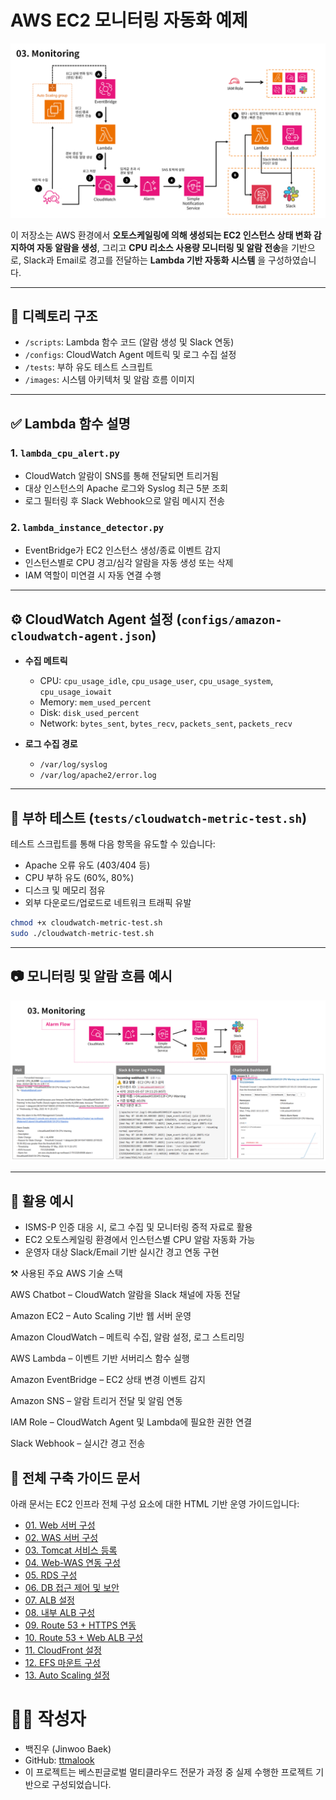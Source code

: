 # AWS EC2 모니터링 자동화 예제

![모니터링 흐름도](images/monitoring_flow.png)

이 저장소는 AWS 환경에서 **오토스케일링에 의해 생성되는 EC2 인스턴스 상태 변화 감지하여 자동 알람을 생성**, 
그리고 **CPU 리소스 사용량 모니터링 및 알람 전송**을 기반으로, 
Slack과 Email로 경고를 전달하는 **Lambda 기반 자동화 시스템** 을 구성하였습니다.

---

## 📁 디렉토리 구조

- `/scripts`: Lambda 함수 코드 (알람 생성 및 Slack 연동)
- `/configs`: CloudWatch Agent 메트릭 및 로그 수집 설정
- `/tests`: 부하 유도 테스트 스크립트
- `/images`: 시스템 아키텍처 및 알람 흐름 이미지

---

## ✅ Lambda 함수 설명

### 1. `lambda_cpu_alert.py`
- CloudWatch 알람이 SNS를 통해 전달되면 트리거됨
- 대상 인스턴스의 Apache 로그와 Syslog 최근 5분 조회
- 로그 필터링 후 Slack Webhook으로 알림 메시지 전송

### 2. `lambda_instance_detector.py`
- EventBridge가 EC2 인스턴스 생성/종료 이벤트 감지
- 인스턴스별로 CPU 경고/심각 알람을 자동 생성 또는 삭제
- IAM 역할이 미연결 시 자동 연결 수행

---

## ⚙️ CloudWatch Agent 설정 (`configs/amazon-cloudwatch-agent.json`)

- **수집 메트릭**
  - CPU: `cpu_usage_idle`, `cpu_usage_user`, `cpu_usage_system`, `cpu_usage_iowait`
  - Memory: `mem_used_percent`
  - Disk: `disk_used_percent`
  - Network: `bytes_sent`, `bytes_recv`, `packets_sent`, `packets_recv`

- **로그 수집 경로**
  - `/var/log/syslog`
  - `/var/log/apache2/error.log`

---

## 🧪 부하 테스트 (`tests/cloudwatch-metric-test.sh`)

테스트 스크립트를 통해 다음 항목을 유도할 수 있습니다:

- Apache 오류 유도 (403/404 등)
- CPU 부하 유도 (60%, 80%)
- 디스크 및 메모리 점유
- 외부 다운로드/업로드로 네트워크 트래픽 유발

```bash
chmod +x cloudwatch-metric-test.sh
sudo ./cloudwatch-metric-test.sh
```

---

## 📷 모니터링 및 알람 흐름 예시

![알람 흐름과 Slack 알림 예시](images/alarm_flow_example.png)

---

## 📎 활용 예시

- ISMS-P 인증 대응 시, 로그 수집 및 모니터링 증적 자료로 활용
- EC2 오토스케일링 환경에서 인스턴스별 CPU 알람 자동화 가능
- 운영자 대상 Slack/Email 기반 실시간 경고 연동 구현

⚒ 사용된 주요 AWS 기술 스택

AWS Chatbot – CloudWatch 알람을 Slack 채널에 자동 전달

Amazon EC2 – Auto Scaling 기반 웹 서버 운영

Amazon CloudWatch – 메트릭 수집, 알람 설정, 로그 스트리밍

AWS Lambda – 이벤트 기반 서버리스 함수 실행

Amazon EventBridge – EC2 상태 변경 이벤트 감지

Amazon SNS – 알람 트리거 전달 및 알림 연동

IAM Role – CloudWatch Agent 및 Lambda에 필요한 권한 연결

Slack Webhook – 실시간 경고 전송

## 📘 전체 구축 가이드 문서

아래 문서는 EC2 인프라 전체 구성 요소에 대한 HTML 기반 운영 가이드입니다:

- [01. Web 서버 구성](docs/guide/01_web_server.html)
- [02. WAS 서버 구성](docs/guide/02_was_server.html)
- [03. Tomcat 서비스 등록](docs/guide/03_tomcat_systemd.html)
- [04. Web-WAS 연동 구성](docs/guide/04_web_was_proxy.html)
- [05. RDS 구성](docs/guide/05_rds.html)
- [06. DB 접근 제어 및 보안](docs/guide/06_db_security.html)
- [07. ALB 설정](docs/guide/07_alb_config.html)
- [08. 내부 ALB 구성](docs/guide/08_internal_alb.html)
- [09. Route 53 + HTTPS 연동](docs/guide/09_route53_https.html)
- [10. Route 53 + Web ALB 구성](docs/guide/10_route53_webalb.html)
- [11. CloudFront 설정](docs/guide/11_cloudfront.html)
- [12. EFS 마운트 구성](docs/guide/12_efs_mount.html)
- [13. Auto Scaling 설정](docs/guide/13_autoscaling.html)

# 🙋‍♂️ 작성자

- 백진우 (Jinwoo Baek)
- GitHub: [ttmalook](https://github.com/ttmalook)
- 이 프로젝트는 베스핀글로벌 멀티클라우드 전문가 과정 중 실제 수행한 프로젝트 기반으로 구성되었습니다.
